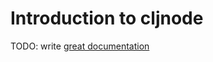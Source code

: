 # Introduction to cljnode

TODO: write [great documentation](http://jacobian.org/writing/great-documentation/what-to-write/)
